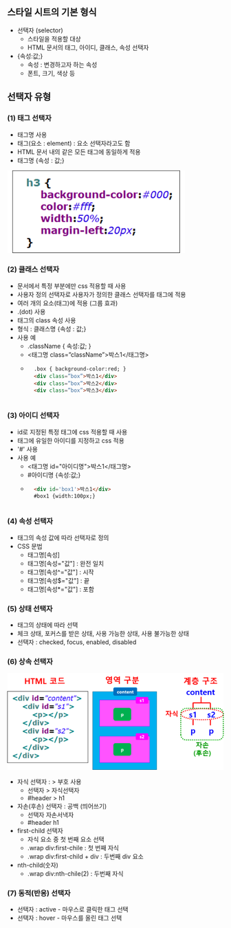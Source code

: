 ## 스타일 시트의 기본 형식
- 선택자 (selector)
    - 스타일을 적용할 대상
    - HTML 문서의 태그, 아이디, 클래스, 속성 선택자
- {속성:값;}
    - 속성 : 변경하고자 하는 속성
    - 폰트, 크기, 색상 등

## 선택자 유형
### (1) 태그 선택자
- 태그명 사용
- 태그(요소 : element) : 요소 선택자라고도 함
- HTML 문서 내의 같은 모든 태그에 동일하게 적용
- 태그명 {속성 : 값;}

![tag_selector](../image/tag_selector.png)

### (2) 클래스 선택자
- 문서에서 특정 부분에만 css 적용할 때 사용
- 사용자 정의 선택자로 사용자가 정의한 클래스 선택자를 태그에 적용
- 여러 개의 요소(태그)에 적용 (그룹 효과)
- .(dot) 사용
- 태그의 class 속성 사용
- 형식 : 클래스명 {속성 : 값;}
- 사용 예
    - .className { 속성:값; }
    - <태그명 class=”className”>박스1</태그명>
    - ```html
        .box { background-color:red; }
        <div class=”box”>박스1</div>
        <div class=”box”>박스2</div>
        <div class=”box”>박스3</div>
    ```

### (3) 아이디 선택자
- id로 지정된 특정 태그에 css 적용할 때 사용
- 태그에 유일한 아이디를 지정하고 css 적용
- '#' 사용
- 사용 예
    - <태그명 id="아이디명">박스1</태그명>
    - #아이디명 {속성:값;}
    - ```html
        <div id='box1'>박스1</div>
        #box1 {width:100px;}
    ```

### (4) 속성 선택자
- 태그의 속성 값에 따라 선택자로 정의
- CSS 문법
    - 태그명[속성]
    - 태그명[속성="값"] : 완전 일치
    - 태그명[속성^="값"] : 시작
    - 태그명[속성$="값"] : 끝
    - 태그명[속성*="값"] : 포함

### (5) 상태 선택자
- 태그의 상태에 따라 선택
- 체크 상태, 포커스를 받은 상태, 사용 가능한 상태, 사용 불가능한 상태
- 선택자 : checked, focus, enabled, disabled

### (6) 상속 선택자

![Inheritance](../image/Inheritance.png)

- 자식 선택자 : > 부호 사용
    - 선택자 > 자식선택자
    - #header > h1
- 자손(후손) 선택자 : 공백 (띄어쓰기)
    - 선택자 자손서낵자
    - #header h1
- first-child 선택자
    - 자식 요소 중 첫 번째 요소 선택
    - .wrap div:first-chile : 첫 번째 자식
    - .wrap div:first-child + div : 두번째 div 요소
- nth-child(숫자)
    - .wrap div:nth-chile(2) : 두번째 자식

### (7) 동적(반응) 선택자
- 선택자 : active - 마우스로 클릭한 태그 선택
- 선택자 : hover - 마우스를 올린 태그 선택